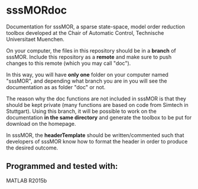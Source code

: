 # sssMORdoc
Documentation for sssMOR, a sparse state-space, model order reduction toolbox developed at the Chair of Automatic Control, Technische Universitaet Muenchen.

On your computer, the files in this repository should be in a **branch** of sssMOR. Include this repository as a **remote** and make sure to push changes to this remote (which you may call "doc").

In this way, you will have **only one** folder on your computer named "sssMOR", and depending what branch you are in you will see the documentation as as folder "doc" or not.

The reason why the doc functions are not included in sssMOR is that they should be kept private (many functions are based on code from Simtech in Stuttgart). Using this branch, it will be possible to work on the documentation **in the same directory** and generate the toolbox to be put for download on the homepage.

In sssMOR, the **headerTemplate** should be written/commented such that developers of sssMOR know how to format the header in order to produce the desired outcome.

## Programmed and tested with:
MATLAB R2015b